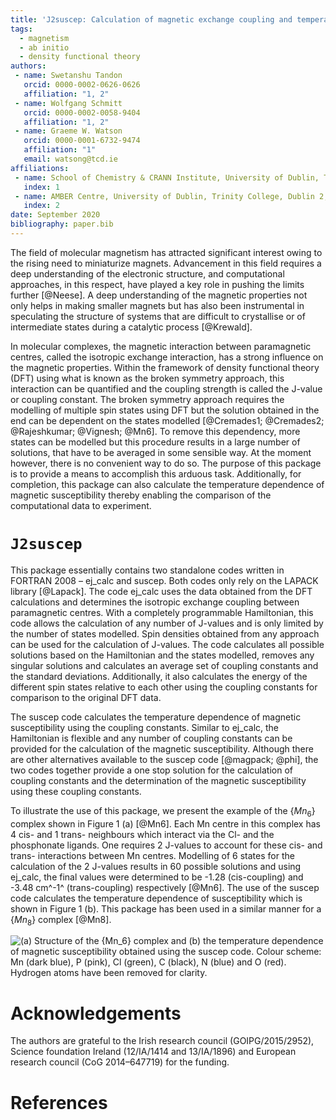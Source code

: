 ```yaml
---
title: 'J2suscep: Calculation of magnetic exchange coupling and temperature dependence of magnetic susceptibility'
tags:
  - magnetism
  - ab initio
  - density functional theory
authors:
 - name: Swetanshu Tandon
   orcid: 0000-0002-0626-0626
   affiliation: "1, 2"
 - name: Wolfgang Schmitt
   orcid: 0000-0002-0058-9404
   affiliation: "1, 2"
 - name: Graeme W. Watson
   orcid: 0000-0001-6732-9474
   affiliation: "1"
   email: watsong@tcd.ie
affiliations:
 - name: School of Chemistry & CRANN Institute, University of Dublin, Trinity College, Dublin 2, Ireland
   index: 1
 - name: AMBER Centre, University of Dublin, Trinity College, Dublin 2, Ireland
   index: 2
date: September 2020
bibliography: paper.bib
---
```


The field of molecular magnetism has attracted significant interest owing 
to the rising need to miniaturize magnets. Advancement in this field 
requires a deep understanding of the electronic structure, and computational 
approaches, in this respect, have played a key role in pushing the limits 
further [@Neese]. A deep understanding of the magnetic properties not 
only helps in making smaller magnets but has also been instrumental in 
speculating the structure of systems that are difficult to crystallise or 
of intermediate states during a catalytic process [@Krewald].

In molecular complexes, the magnetic interaction between paramagnetic 
centres, called the isotropic exchange interaction, has a strong influence 
on the magnetic properties. Within the framework of density functional 
theory (DFT) using what is known as the broken symmetry approach, this 
interaction can be quantified and the coupling strength is called the 
J-value or coupling constant. The broken symmetry approach requires the 
modelling of multiple spin states using DFT but the solution obtained in the 
end can be dependent on the states modelled [@Cremades1; @Cremades2; 
@Rajeshkumar; @Vignesh; @Mn6]. To remove this dependency, more states 
can be modelled but this procedure results in a large number of solutions, 
that have to be averaged in some sensible way. At the moment however, there 
is no convenient way to do so. The purpose of this package is to provide a 
means to accomplish this arduous task. Additionally, for completion, this 
package can also calculate the temperature dependence of magnetic 
susceptibility thereby enabling the comparison of the computational data to 
experiment.


# `J2suscep`

This package essentially contains two standalone codes written in FORTRAN 2008 – 
ej_calc and suscep. Both codes only rely on the LAPACK library [@Lapack]. The 
code ej_calc uses the data obtained from the DFT calculations and determines the 
isotropic exchange coupling between paramagnetic centres. With a completely 
programmable Hamiltonian, this code allows the calculation of any number of 
J-values and is only limited by the number of states modelled. Spin densities 
obtained from any approach can be used for the calculation of J-values. The code 
calculates all possible solutions based on the Hamiltonian and the states modelled, 
removes any singular solutions and calculates an average set of coupling constants 
and the standard deviations. Additionally, it also calculates the energy of the 
different spin states relative to each other using the coupling constants for 
comparison to the original DFT data.

The suscep code calculates the temperature dependence of magnetic susceptibility 
using the coupling constants. Similar to ej_calc, the Hamiltonian is flexible and 
any number of coupling constants can be provided for the calculation of the magnetic 
susceptibility. Although there are other alternatives available to the suscep code 
[@magpack; @phi], the two codes together provide a one stop solution for the 
calculation of coupling constants and the determination of the magnetic susceptibility 
using these coupling constants.

To illustrate the use of this package, we present the example of the {$Mn_6$} complex 
shown in Figure 1 (a) [@Mn6]. Each Mn centre in this complex has 4 cis- and 1 trans- 
neighbours which interact via the Cl- and the phosphonate ligands. One requires 2 J-values 
to account for these cis- and trans- interactions between Mn centres. Modelling of 6 states 
for the calculation of the 2 J-values results in 60 possible solutions and using ej_calc, 
the final values were determined to be -1.28 (cis-coupling) and -3.48 cm^-1^ (trans-coupling) 
respectively [@Mn6]. The use of the suscep code calculates the temperature dependence of 
susceptibility which is shown in Figure 1 (b). This package has been used in a similar manner 
for a {$Mn_8$} complex [@Mn8].

![(a) Structure of the {$Mn_6$} complex and (b) the temperature dependence of magnetic 
susceptibility obtained using the suscep code. Colour scheme: Mn (dark blue), P (pink), Cl (green), 
C (black), N (blue) and O (red). Hydrogen atoms have been removed for clarity.](plot.tif)


# Acknowledgements

The authors are grateful to the Irish research council (GOIPG/2015/2952), Science foundation 
Ireland (12/IA/1414 and 13/IA/1896) and European research council (CoG 2014–647719) for the funding.


# References
